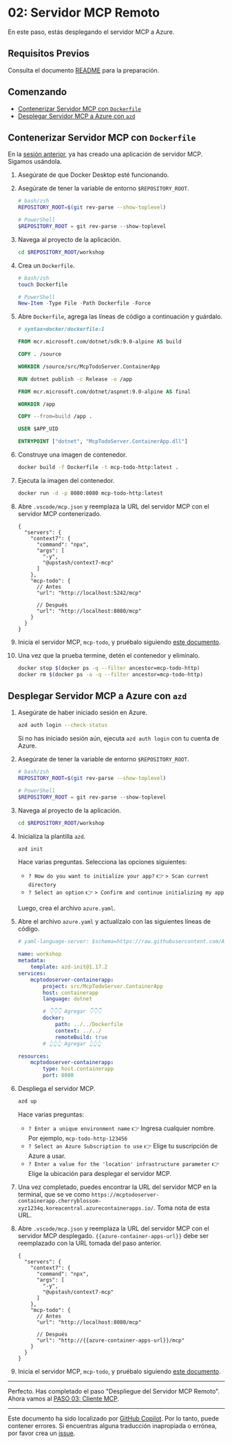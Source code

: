 # 02: Servidor MCP Remoto

En este paso, estás desplegando el servidor MCP a Azure.

## Requisitos Previos

Consulta el documento [README](../README.md#requisitos-previos) para la preparación.

## Comenzando

- [Contenerizar Servidor MCP con `Dockerfile`](#contenerizar-servidor-mcp-con-dockerfile)
- [Desplegar Servidor MCP a Azure con `azd`](#desplegar-servidor-mcp-a-azure-con-azd)

## Contenerizar Servidor MCP con `Dockerfile`

En la [sesión anterior](./01-mcp-server.md), ya has creado una aplicación de servidor MCP. Sigamos usándola.

1. Asegúrate de que Docker Desktop esté funcionando.
1. Asegúrate de tener la variable de entorno `$REPOSITORY_ROOT`.

   ```bash
   # bash/zsh
   REPOSITORY_ROOT=$(git rev-parse --show-toplevel)
   ```

   ```powershell
   # PowerShell
   $REPOSITORY_ROOT = git rev-parse --show-toplevel
   ```

1. Navega al proyecto de la aplicación.

    ```bash
    cd $REPOSITORY_ROOT/workshop
    ```

1. Crea un `Dockerfile`.

    ```bash
    # bash/zsh
    touch Dockerfile
    ```

    ```powershell
    # PowerShell
    New-Item -Type File -Path Dockerfile -Force
    ```

1. Abre `Dockerfile`, agrega las líneas de código a continuación y guárdalo.

    ```dockerfile
    # syntax=docker/dockerfile:1
    
    FROM mcr.microsoft.com/dotnet/sdk:9.0-alpine AS build
    
    COPY . /source
    
    WORKDIR /source/src/McpTodoServer.ContainerApp
    
    RUN dotnet publish -c Release -o /app
    
    FROM mcr.microsoft.com/dotnet/aspnet:9.0-alpine AS final
    
    WORKDIR /app
    
    COPY --from=build /app .
    
    USER $APP_UID
    
    ENTRYPOINT ["dotnet", "McpTodoServer.ContainerApp.dll"]
    ```

1. Construye una imagen de contenedor.

    ```bash
    docker build -f Dockerfile -t mcp-todo-http:latest .
    ```

1. Ejecuta la imagen del contenedor.

    ```bash
    docker run -d -p 8080:8080 mcp-todo-http:latest
    ```

1. Abre `.vscode/mcp.json` y reemplaza la URL del servidor MCP con el servidor MCP contenerizado.

    ```jsonc
    {
      "servers": {
        "context7": {
          "command": "npx",
          "args": [
            "-y",
            "@upstash/context7-mcp"
          ]
        },
        "mcp-todo": {
          // Antes
          "url": "http://localhost:5242/mcp"

          // Después
          "url": "http://localhost:8080/mcp"
        }
      }
    }
    ```

1. Inicia el servidor MCP, `mcp-todo`, y pruébalo siguiendo [este documento](./01-mcp-server.md#probar-servidor-mcp).
1. Una vez que la prueba termine, detén el contenedor y elimínalo.

    ```bash
    docker stop $(docker ps -q --filter ancestor=mcp-todo-http)
    docker rm $(docker ps -a -q --filter ancestor=mcp-todo-http)
    ```

## Desplegar Servidor MCP a Azure con `azd`

1. Asegúrate de haber iniciado sesión en Azure.

    ```bash
    azd auth login --check-status
    ```

   Si no has iniciado sesión aún, ejecuta `azd auth login` con tu cuenta de Azure.

1. Asegúrate de tener la variable de entorno `$REPOSITORY_ROOT`.

   ```bash
   # bash/zsh
   REPOSITORY_ROOT=$(git rev-parse --show-toplevel)
   ```

   ```powershell
   # PowerShell
   $REPOSITORY_ROOT = git rev-parse --show-toplevel
   ```

1. Navega al proyecto de la aplicación.

    ```bash
    cd $REPOSITORY_ROOT/workshop
    ```

1. Inicializa la plantilla `azd`.

    ```bash
    azd init
    ```

   Hace varias preguntas. Selecciona las opciones siguientes:

   - `? How do you want to initialize your app?` 👉 `> Scan current directory`
   - `? Select an option` 👉 `> Confirm and continue initializing my app`

   Luego, crea el archivo `azure.yaml`.

1. Abre el archivo `azure.yaml` y actualízalo con las siguientes líneas de código.

    ```yml
    # yaml-language-server: $schema=https://raw.githubusercontent.com/Azure/azure-dev/main/schemas/v1.0/azure.yaml.json
    
    name: workshop
    metadata:
        template: azd-init@1.17.2
    services:
        mcptodoserver-containerapp:
            project: src/McpTodoServer.ContainerApp
            host: containerapp
            language: dotnet

            # 👇👇👇 Agregar 👇👇👇
            docker:
                path: ../../Dockerfile
                context: ../../
                remoteBuild: true
            # 👆👆👆 Agregar 👆👆👆

    resources:
        mcptodoserver-containerapp:
            type: host.containerapp
            port: 8080
    ```

1. Despliega el servidor MCP.

    ```bash
    azd up
    ```

   Hace varias preguntas:

   - `? Enter a unique environment name` 👉 Ingresa cualquier nombre. Por ejemplo, `mcp-todo-http-123456`
   - `? Select an Azure Subscription to use` 👉 Elige tu suscripción de Azure a usar.
   - `? Enter a value for the 'location' infrastructure parameter` 👉 Elige la ubicación para desplegar el servidor MCP.

1. Una vez completado, puedes encontrar la URL del servidor MCP en la terminal, que se ve como `https://mcptodoserver-containerapp.cherryblossom-xyz1234q.koreacentral.azurecontainerapps.io/`. Toma nota de esta URL.
1. Abre `.vscode/mcp.json` y reemplaza la URL del servidor MCP con el servidor MCP desplegado. `{{azure-container-apps-url}}` debe ser reemplazado con la URL tomada del paso anterior.

    ```jsonc
    {
      "servers": {
        "context7": {
          "command": "npx",
          "args": [
            "-y",
            "@upstash/context7-mcp"
          ]
        },
        "mcp-todo": {
          // Antes
          "url": "http://localhost:8080/mcp"

          // Después
          "url": "http://{{azure-container-apps-url}}/mcp"
        }
      }
    }
    ```

1. Inicia el servidor MCP, `mcp-todo`, y pruébalo siguiendo [este documento](./01-mcp-server.md#probar-servidor-mcp).

---

Perfecto. Has completado el paso "Despliegue del Servidor MCP Remoto". Ahora vamos al [PASO 03: Cliente MCP](./03-mcp-client.md).

---

Este documento ha sido localizado por [GitHub Copilot](https://docs.github.com/copilot/about-github-copilot/what-is-github-copilot). Por lo tanto, puede contener errores. Si encuentras alguna traducción inapropiada o errónea, por favor crea un [issue](../../../../../issues).
